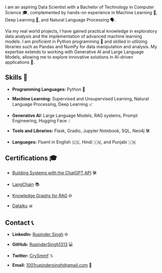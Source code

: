 I am an aspiring Data Scientist with a Bachelor of Technology in Computer Science 🎓, complemented by hands-on experience in Machine Learning 🤖, Deep Learning 🧠, and Natural Language Processing 🗣️.

Via my real world projects, I have gained practical knowledge in exploratory data analysis and the implementation of advanced machine learning models. I am proficient in Python programming 🐍 and skilled in utilizing libraries such as Pandas and NumPy for data manipulation and analysis. My expertise extends to working with Generative AI and Large Language Models, allowing me to explore innovative solutions in AI-driven applications 🌟.

## Skills 🧠

- **Programming Languages:** Python 🐍
  
- **Machine Learning:** Supervised and Unsupervised Learning, Natural Language Processing, Deep Learning 📈
  
- **Generative AI:** Large Language Models, RAG systems, Prompt Engineering, Hugging Face 💡
  
- **Tools and Libraries:** Flask, Gradio, Jupyter Notebook, SQL, Neo4j 🛠️
  
- **Languages:** Fluent in English 🇺🇸, Hindi 🇮🇳, and Punjabi 🇮🇳


## Certifications 🎓

- [Building Systems with the ChatGPT API](https://learn.deeplearning.ai/accomplishments/2003aad8-d252-4619-b610-cf08df703a91?usp=sharing) 🛠️
  
- [LangChain](https://learn.deeplearning.ai/accomplishments/becab655-d679-45f2-a714-111e4accb4d5?usp=sharing) 📚
  
- [Knowledge Graphs for RAG](https://learn.deeplearning.ai/accomplishments/1d276dd6-a381-4193-a982-3269e764c99d?usp=sharing) 🌐
  
- [Dataiku](https://verify.skilljar.com/c/muyv473deegb) 📊


## Contact 📞

- **LinkedIn:** [Rupinder Singh](https://www.linkedin.com/in/rupinder--singh/) 🌐
  
- **GitHub:** [RupinderSingh1313](https://github.com/RupinderSingh1313) 💻
  
- **Twitter:** [CrySmmf](https://twitter.com/CrySmmf) 𝕏 
  
- **Email:** 1001rupindersingh@gmail.com 📧
  



<!--
**RupinderSingh1313/RupinderSingh1313** is a ✨ _special_ ✨ repository because its `README.md` (this file) appears on your GitHub profile.

Here are some ideas to get you started:

- 🔭 I’m currently working on ...
- 🌱 I’m currently learning ...
- 👯 I’m looking to collaborate on ...
- 🤔 I’m looking for help with ...
- 💬 Ask me about ...
- 📫 How to reach me: ...
- 😄 Pronouns: ...
- ⚡ Fun fact: ...
-->
